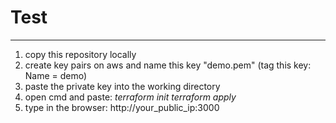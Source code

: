 # Test
___
1. copy this repository locally
2. create key pairs on aws and name this key "demo.pem" (tag this key: Name = demo)
3. paste the private key into the working directory
4. open cmd and paste:
 _terraform init_
 _terraform apply_
5. type in the browser: http://your_public_ip:3000
